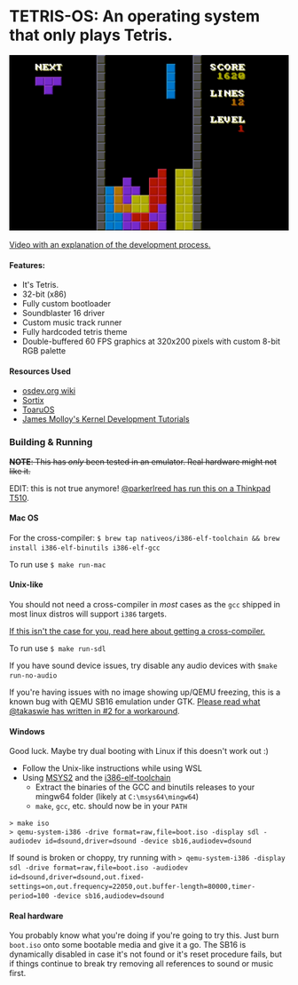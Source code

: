 # TETRIS-OS: An operating system that only plays Tetris.

![screenshot](images/0.png)

[Video with an explanation of the development process.](https://www.youtube.com/watch?v=FaILnmUYS_U)

#### Features:
- It's Tetris.
- 32-bit (x86)
- Fully custom bootloader
- Soundblaster 16 driver
- Custom music track runner
- Fully hardcoded tetris theme
- Double-buffered 60 FPS graphics at 320x200 pixels with custom 8-bit RGB palette

#### Resources Used
- [osdev.org wiki](https://wiki.osdev.org/Main_Page)
- [Sortix](https://sortix.org)
- [ToaruOS](https://toaruos.org)
- [James Molloy's Kernel Development Tutorials](http://www.jamesmolloy.co.uk/tutorial_html/)

### Building & Running
~~**NOTE**: This has *only* been tested in an emulator. Real hardware might not like it.~~

 EDIT: this is not true anymore! [@parkerlreed has run this on a Thinkpad T510](https://github.com/jdah/tetris-os/issues/5#issuecomment-824507979).

#### Mac OS
For the cross-compiler: `$ brew tap nativeos/i386-elf-toolchain && brew install i386-elf-binutils i386-elf-gcc`

To run use `$ make run-mac`

#### Unix-like
You should not need a cross-compiler in *most* cases as the `gcc` shipped in most linux distros will support `i386` targets.

[If this isn't the case for you, read here about getting a cross-compiler.](https://wiki.osdev.org/GCC_Cross-Compiler)

To run use `$ make run-sdl`

If you have sound device issues, try disable any audio devices with `$make run-no-audio`

If you're having issues with no image showing up/QEMU freezing, this is a known bug with QEMU SB16 emulation under GTK. [Please read what @takaswie has written in #2 for a workaround](https://github.com/jdah/tetris-os/issues/2#issuecomment-824773889).

#### Windows

Good luck. Maybe try dual booting with Linux if this doesn't work out :)

- Follow the Unix-like instructions while using WSL 
- Using  [MSYS2](https://www.msys2.org/) and the [i386-elf-toolchain](https://github.com/nativeos/i386-elf-toolchain/releases)
  - Extract the binaries of the GCC and binutils releases to your mingw64 folder (likely at `C:\msys64\mingw64`)
  - `make`, `gcc`, etc. should now be in your `PATH`

```
> make iso
> qemu-system-i386 -drive format=raw,file=boot.iso -display sdl -audiodev id=dsound,driver=dsound -device sb16,audiodev=dsound
```

If sound is broken or choppy, try running with  `> qemu-system-i386 -display sdl -drive format=raw,file=boot.iso -audiodev id=dsound,driver=dsound,out.fixed-settings=on,out.frequency=22050,out.buffer-length=80000,timer-period=100 -device sb16,audiodev=dsound`

#### Real hardware
You probably know what you're doing if you're going to try this. Just burn `boot.iso` onto some bootable media and give it a go. The SB16 is dynamically disabled in case it's not found or it's reset procedure fails, but if things continue to break try removing all references to sound or music first.

